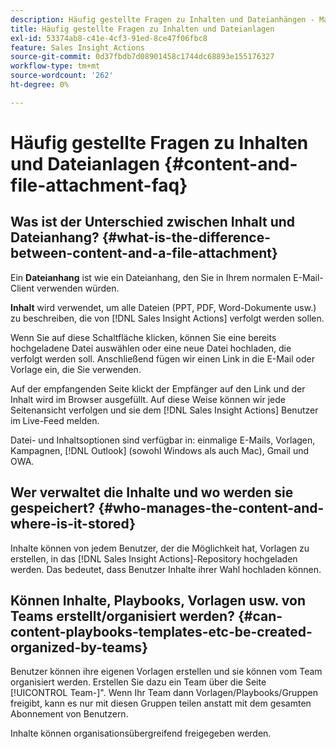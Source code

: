 ```yaml
---
description: Häufig gestellte Fragen zu Inhalten und Dateianhängen - Marketo-Dokumente - Produktdokumentation
title: Häufig gestellte Fragen zu Inhalten und Dateianlagen
exl-id: 53374ab8-c41e-4cf3-91ed-8ce47f06fbc8
feature: Sales Insight Actions
source-git-commit: 0d37fbdb7d08901458c1744dc68893e155176327
workflow-type: tm+mt
source-wordcount: '262'
ht-degree: 0%

---
```


# Häufig gestellte Fragen zu Inhalten und Dateianlagen {#content-and-file-attachment-faq}

## Was ist der Unterschied zwischen Inhalt und Dateianhang? {#what-is-the-difference-between-content-and-a-file-attachment}

Ein **Dateianhang** ist wie ein Dateianhang, den Sie in Ihrem normalen E-Mail-Client verwenden würden.

**Inhalt** wird verwendet, um alle Dateien (PPT, PDF, Word-Dokumente usw.) zu beschreiben, die von [!DNL Sales Insight Actions] verfolgt werden sollen.

Wenn Sie auf diese Schaltfläche klicken, können Sie eine bereits hochgeladene Datei auswählen oder eine neue Datei hochladen, die verfolgt werden soll. Anschließend fügen wir einen Link in die E-Mail oder Vorlage ein, die Sie verwenden.

Auf der empfangenden Seite klickt der Empfänger auf den Link und der Inhalt wird im Browser ausgefüllt. Auf diese Weise können wir jede Seitenansicht verfolgen und sie dem [!DNL Sales Insight Actions] Benutzer im Live-Feed melden.

Datei- und Inhaltsoptionen sind verfügbar in: einmalige E-Mails, Vorlagen, Kampagnen, [!DNL Outlook] (sowohl Windows als auch Mac), Gmail und OWA.

## Wer verwaltet die Inhalte und wo werden sie gespeichert? {#who-manages-the-content-and-where-is-it-stored}

Inhalte können von jedem Benutzer, der die Möglichkeit hat, Vorlagen zu erstellen, in das [!DNL Sales Insight Actions]-Repository hochgeladen werden. Das bedeutet, dass Benutzer Inhalte ihrer Wahl hochladen können.

## Können Inhalte, Playbooks, Vorlagen usw. von Teams erstellt/organisiert werden? {#can-content-playbooks-templates-etc-be-created-organized-by-teams}

Benutzer können ihre eigenen Vorlagen erstellen und sie können vom Team organisiert werden. Erstellen Sie dazu ein Team über die Seite [!UICONTROL Team-]&quot;. Wenn Ihr Team dann Vorlagen/Playbooks/Gruppen freigibt, kann es nur mit diesen Gruppen teilen anstatt mit dem gesamten Abonnement von Benutzern.

Inhalte können organisationsübergreifend freigegeben werden.
